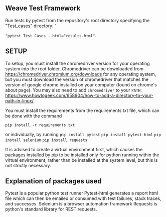 ## Weave Test Framework

Run tests by pytest from the repository's root directory specifying the "Test_cases" directory: `

```"pytest Test_Cases --html="results.html"```.


## SETUP
To setup, you must install the chromedriver version for your operating system into the root folder. Chromedriver can be downloaded from https://chromedriver.chromium.org/downloads for any operating system, but you must download the version of chromedriver that matches the version of google chrome installed on your computer (found on chrome's about page). You may also need to add `chromedriver` to your `PATH`: https://www.howtogeek.com/658904/how-to-add-a-directory-to-your-path-in-linux/

You must install the requirements from the requirements.txt file, which can be done with the command

```pip install -r requirements.txt```

or individually, by running 
```pip install pytest```
```pip install pytest-html```
```pip install selenium```
```pip install requests```


It is advised to create a virtual environment first, which causes the packages installed by pip to be installed only for python running within the virtual environment, rather than be installed at the system level, but this is not strictly necessary. 


## Explanation of packages used

Pytest is a popular python test runner
Pytest-html generates a report html file which can then be emailed or consumed with test failures, stack traces, and successes.
Selenium is a browser automation framework
Requests is python's standard library for REST requests.



